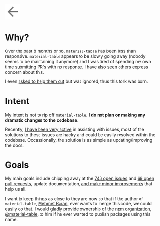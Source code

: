 <a href="https://github.com/oze4/material-table-core/">
  <img 
    alt="Go Back" 
    src="goback.png"
    width=50" 
    height="50"
  />
</a>

# Why?

Over the past 8 months or so, `material-table` has been less than responsive. `material-table` appears to be slowly going away (nobody seems to be maintaining it anymore) and I was tired of spending my own time submitting PR's with no response. I have also [seen](https://github.com/mbrn/material-table/issues/1896) others [express](https://github.com/mbrn/material-table/issues/1217) concern about this.

I even [asked to help them out](https://github.com/mbrn/material-table/issues/1171) but was ignored, thus this fork was born.

# Intent

My intent is not to rip off `material-table`. **I do not plan on making any dramatic changes to the codebase.** 

Recently, [I have been very active](https://github.com/mbrn/material-table/issues?q=is%3Aissue+commenter%3Aoze4) in assisting with issues, most of the solutions to these issues are hacky and could be easily resolved within the codebase. Occassionally, the solution is as simple as updating/improving the docs.

# Goals

My main goals include chipping away at the [746 open issues](https://github.com/mbrn/material-table/issues) and [69 open pull requests](https://github.com/mbrn/material-table/pulls), update documentation, [and make minor improvements](https://oze4.github.io/material-table-core/#/) that help us all.

I want to keep things as close to they are now so that if the author of `material-table`, [Mehmet Baran](https://twitter.com/baranmehmet), ever wants to merge this code, we could easily do that. I would gladly provide ownership of the [npm organization](https://docs.npmjs.com/orgs/), [@material-table](https://www.npmjs.com/package/@material-table/core), to him if he ever wanted to publish packages using this name.
